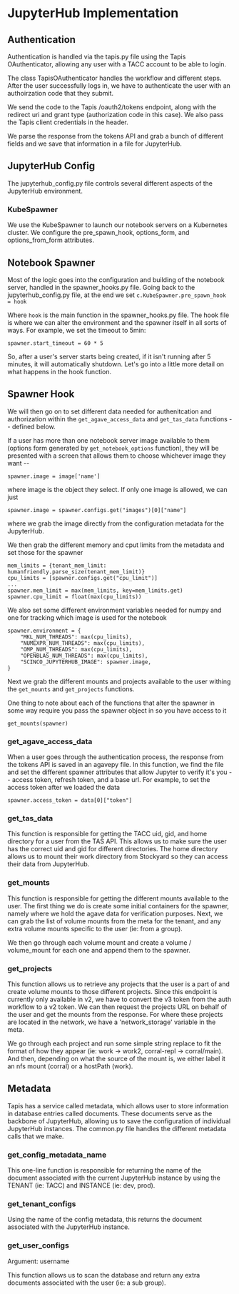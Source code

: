 # JupyterHub Implementation

## Authentication

Authentication is handled via the tapis.py file using the Tapis OAuthenticator, allowing any user with a TACC account to be able to login. 

The class TapisOAuthenticator handles the workflow and different steps. After the user successfully logs in, we have to authenticate the user with an authoirzation code that they submit. 

We send the code to the Tapis /oauth2/tokens endpoint, along with the redirect uri and grant type (authorization code in this case). We also pass the Tapis client credentials in the header.

We parse the response from the tokens API and grab a bunch of different fields and we save that information in a file for JupyterHub.

## JupyterHub Config

The jupyterhub_config.py file controls several different aspects of the JupyterHub environment. 

### KubeSpawner

We use the KubeSpawner to launch our notebook servers on a Kubernetes cluster. We configure the pre_spawn_hook, options_form, and options_from_form attributes. 

## Notebook Spawner

Most of the logic goes into the configuration and building of the notebook server, handled in the spawner_hooks.py file. Going back to the jupyterhub_config.py file, at the end we set
``c.KubeSpawner.pre_spawn_hook = hook``

Where `hook` is the main function in the spawner_hooks.py file. The hook file is where we can alter the environment and the spawner itself in all sorts of ways.
For example, we set the timeout to 5min:

``spawner.start_timeout = 60 * 5``

So, after a user's server starts being created, if it isn't running after 5 minutes, it will automatically shutdown. Let's go into a little more detail on what happens in the hook function.

## Spawner Hook

We will then go on to set different data needed for authenitcation and authorization within the `get_agave_access_data` and `get_tas_data` functions -- defined below.

If a user has more than one notebook server image available to them (options form generated by `get_notebook_options` function), they will be presented with a screen that allows them to choose whichever image they want --

``spawner.image = image['name']``

where image is the object they select. If only one image is allowed, we can just

``spawner.image = spawner.configs.get("images")[0]["name"]``

where we grab the image directly from the configuration metadata for the JupyterHub.

We then grab the different memory and cput limits from the metadata and set those for the spawner

```
mem_limits = {tenant_mem_limit: humanfriendly.parse_size(tenant_mem_limit)}
cpu_limits = [spawner.configs.get("cpu_limit")]
...
spawner.mem_limit = max(mem_limits, key=mem_limits.get)
spawner.cpu_limit = float(max(cpu_limits))
```

We also set some different environment variables needed for numpy and one for tracking which image is used for the notebook

```
spawner.environment = {
    "MKL_NUM_THREADS": max(cpu_limits),
    "NUMEXPR_NUM_THREADS": max(cpu_limits),
    "OMP_NUM_THREADS": max(cpu_limits),
    "OPENBLAS_NUM_THREADS": max(cpu_limits),
    "SCINCO_JUPYTERHUB_IMAGE": spawner.image,
}
```

Next we grab the different mounts and projects available to the user withing the `get_mounts` and `get_projects` functions.

One thing to note about each of the functions that alter the spawner in some way require you pass the spawner object in so you have access to it

``get_mounts(spawner)``

### get_agave_access_data

When a user goes through the authentication process, the response from the tokens API is saved in an agavepy file. In this function, we find the file and set the different spawner attributes that allow Jupyter to verify it's you -- access token, refresh token, and a base url. For example, to set the access token after we loaded the data

``spawner.access_token = data[0]["token"]``

### get_tas_data

This function is responsible for getting the TACC uid, gid, and home directory for a user from the TAS API. This allows us to make sure the user has the correct uid and gid for different directories. The home directory allows us to mount their work directory from Stockyard so they can access their data from JupyterHub.

### get_mounts

This function is responsible for getting the different mounts available to the user. The first thing we do is create some initial containers for the spawner, namely where we hold the agave data for verification purposes. Next, we can grab the list of volume mounts from the meta for the tenant, and any extra volume mounts specific to the user (ie: from a group). 

We then go through each volume mount and create a volume / volume_mount for each one and append them to the spawner. 

### get_projects

This function allows us to retrieve any projects that the user is a part of and create volume mounts to those different projects. Since this endpoint is currently only available in v2, we have to convert the v3 token from the auth workflow to a v2 token. We can then request the projects URL on behalf of the user and get the mounts from the response. For where these projects are located in the network, we have a 'network_storage' variable in the meta. 

We go through each project and run some simple string replace to fit the format of how they appear (ie: work -> work2, corral-repl -> corral/main). And then, depending on what the source of the mount is, we either label it an nfs mount (corral) or a hostPath (work).

## Metadata

Tapis has a service called metadata, which allows user to store information in database entries called documents. These documents serve as the backbone of JupyterHub, allowing us to save the configuration of individual JupyterHub instances. The common.py file handles the different metadata calls that we make.

### get_config_metadata_name

This one-line function is responsible for returning the name of the document associated with the current JupyterHub instance by using the TENANT (ie: TACC) and INSTANCE (ie: dev, prod).

### get_tenant_configs

Using the name of the config metadata, this returns the document associated with the JupyterHub instance.

### get_user_configs

Argument: username

This function allows us to scan the database and return any extra documents associated with the user (ie: a sub group).